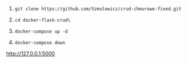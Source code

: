 

1. `git clone https://github.com/Szmulewicz/crud-chmurowe-fixed.git`

2. `cd docker-flask-crud\`

3. `docker-compose up -d` 

4. `docker-compose down` 


http://127.0.0.1:5000


